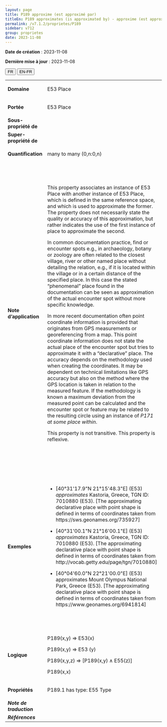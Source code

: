 ```yaml
---
layout: page
title: P189 approxime (est approximé par)
titleEn: P189 approximates (is approximated by) - approxime (est approximé par)
permalink: /v7.1.2/proprietes/P189
sidebar: v712
group: proprietes
date: 2023-11-08
---
```


**Date de création** : 2023-11-08

**Dernière mise à jour** : 2023-11-08

<div class="lang-buttons">
 <button id="fr" class="activate">FR</button>
 <button id="en-fr">EN-FR</button>
</div>

<table>
<tbody>
<tr>
<td><strong>Domaine</strong></td>
<td class="en">
<p>E53 Place</p>
</td>
<td>
<p><code class="language-plaintext highlighter-rouge">E53_Lieu</code></p>
</td>
</tr>
<tr>
<td><strong>Portée</strong></td>
<td class="en">
<p>E53 Place</p>
</td>
<td>
<p><code class="language-plaintext highlighter-rouge">E53_Lieu</code></p>
</td>
</tr>
<tr>
<td><strong>Sous-propriété de</strong></td>
<td class="en">
</td>
<td>
</td>
</tr>
<tr>
<td><strong>Super-propriété de</strong></td>
<td class="en">
</td>
<td>
</td>
</tr>
<tr>
<td><strong>Quantification</strong></td>
<td class="en">
<p>many to many (0,n:0,n)</p>
</td>
<td>
<p>plusieurs à plusieurs (0,n:0,n)</p>
</td>
</tr>
<tr>
<td><strong>Note d’application</strong></td>
<td class="en">
<p>This property associates an instance of E53 Place with another instance of E53 Place, which is defined in the same reference space, and which is used to approximate the former. The property does not necessarily state the quality or accuracy of this approximation, but rather indicates the use of the first instance of place to approximate the second.<strong></strong></p>
<p>In common documentation practice, find or encounter spots e.g., in archaeology, botany or zoology are often related to the closest village, river or other named place without detailing the relation, e.g., if it is located within the village or in a certain distance of the specified place. In this case the stated “phenomenal” place found in the documentation can be seen as approximation of the actual encounter spot without more specific knowledge. <strong></strong></p>
<p>In more recent documentation often point coordinate information is provided that originates from GPS measurements or georeferencing from a map. This point coordinate information does not state the actual place of the encounter spot but tries to approximate it with a “declarative” place. The accuracy depends on the methodology used when creating the coordinates. It may be dependent on technical limitations like GPS accuracy but also on the method where the GPS location is taken in relation to the measured feature. If the methodology is known a maximum deviation from the measured point can be calculated and the encounter spot or feature may be related to the resulting circle using an instance of <em>P171 at some place within</em>.<strong></strong></p>
<p>This property is not transitive. This property is reflexive.</p>
</td>
<td>
<p>Cette propriété associe une instance de <code class="language-plaintext highlighter-rouge">E53_Lieu</code> à une autre instance de <code class="language-plaintext highlighter-rouge">E53_Lieu</code> qui est définie dans le même espace de référence et qui est utilisée pour approximer la première. La propriété n'indique pas nécessairement la qualité ou l'exactitude de cette approximation, mais plutôt l'utilisation de la première instance de lieu pour approximer la seconde.</p>
<p>Dans les pratiques courantes en documentation, les lieux ou points de rencontre, par exemple en archéologie, en botanique ou en zoologie, sont souvent liés au village, à la rivière ou à tout autre lieu nommé le plus proche sans que la relation avec ce lieu soit détaillée, par exemple s'il est situé dans le village ou à une certaine distance du lieu spécifié. Dans ce cas, le lieu « phénoménal » indiqué dans la documentation peut être considéré comme une approximation du lieu de rencontre réel sans connaissances plus spécifiques.</p>
<p>Dans la documentation plus récente, l'information sur les coordonnées de points est souvent fournie à partir de mesures GPS ou d'un géoréférencement provenant d'une carte. Cette information sur les coordonnées de points n'indique pas le lieu réel du point de rencontre, mais l'approxime plutôt avec un lieu « déclaratif ». L'exactitude de cette information dépend de la méthodologie utilisée lors de la création de ces coordonnées. Elle peut dépendre de limitations techniques comme la précision du GPS, mais également de la méthode par laquelle la position GPS est définie par rapport à la caractéristique mesurée. Si la méthodologie est connue, un écart maximal par rapport au point mesuré peut être calculé et le point de rencontre ou la caractéristique de ce lieu peut être lié à l'aire résultante en utilisant une instance de <code class="language-plaintext highlighter-rouge">P171_quelque_part_dans</code>.</p>
<p>Cette propriété n'est pas transitive et est réflexive.</p>
</td>
</tr>
<tr>
<td><strong>Exemples</strong></td>
<td class="en">
<ul>
<li><p>[40°31'17.9"N 21°15'48.3"E] (E53) <em>approximates</em> Kastoria, Greece, TGN ID: 7010880 (E53). [The approximating declarative place with point shape is defined in terms of coordinates taken from https://sws.geonames.org/735927]</p>
</li>
<li><p>[40°31'00.1"N 21°16'00.1"E] (E53) <em>approximates</em> Kastoria, Greece, TGN ID: 7010880 (E53). [The approximating declarative place with point shape is defined in terms of coordinates taken from http://vocab.getty.edu/page/tgn/7010880]</p>
</li>
<li><p>[40°04'60.0"N 22°21'00.0"E] (E53) approximates Mount Olympus National Park, Greece (E53). [The approximating declarative place with point shape is defined in terms of coordinates taken from https://www.geonames.org/6941814]</p>
</li>
</ul>
</td>
<td>
<ul>
<li><p>[40°31'17.9"N 21°15'48.3"E] (<code class="language-plaintext highlighter-rouge">E53_Lieu</code>) approxime (<code class="language-plaintext highlighter-rouge">P189_approxime</code>) Kastoria, en Grèce, dont l'identifiant du Getty Thesaurus of Geographic Names (TGN) est « 7010880 » (<code class="language-plaintext highlighter-rouge">E53_Lieu</code>). [Le lieu déclaratif approximé par un point est défini par les coordonnées tirées de https://sws.geonames.org/735927]</p>
</li>
<li><p>[40°31'00.1"N 21°16'00.1"E] (<code class="language-plaintext highlighter-rouge">E53_Lieu</code>) approxime (<code class="language-plaintext highlighter-rouge">P189_approxime</code>) Kastoria, en Grèce, dont l'identifiant du Getty Thesaurus of Geographic Names (TGN) est « 7010880 » (<code class="language-plaintext highlighter-rouge">E53_Lieu</code>). [Le lieu déclaratif approximé par un point est défini par les coordonnées tirées de http://vocab.getty.edu/page/tgn/7010880]</p>
</li>
<li><p>[40°04'60.0"N 22°21'00.0"E] (<code class="language-plaintext highlighter-rouge">E53_Lieu</code>) approxime (<code class="language-plaintext highlighter-rouge">P189_approxime</code>) le Parc national du Mont Olympe, en Grèce (<code class="language-plaintext highlighter-rouge">E53_Lieu</code>). [Le lieu déclaratif approximé par un point est défini par les coordonnées tirées de https://www.geonames.org/6941814]</p>
</li>
</ul>
</td>
</tr>
<tr>
<td><strong>Logique</strong></td>
<td class="en">
<p>P189(x,y) ⇒ E53(x)</p>
<p>P189(x,y) ⇒ E53 (y) </p>
<p>P189(x,y,z) ⇒ [P189(x,y) ∧ E55(z)]</p>
<p>P189(x,x)</p>
</td>
<td>
<p>P189(x,y) ⇒ E53(x)</p>
<p>P189(x,y) ⇒ E53 (y) </p>
<p>P189(x,y,z) ⇒ [P189(x,y) ∧ E55(z)]</p>
<p>P189(x,x)</p>
</td>
</tr>
<tr>
<td><strong>Propriétés</strong></td>
<td class="en">
<p>P189.1 has type: E55 Type</p>
</td>
<td>
<p><code class="language-plaintext highlighter-rouge">P189.1_a_pour_type</code> : <code class="language-plaintext highlighter-rouge">E55_Type</code></p>
</td>
</tr>
<tr>
<td><strong><em>Note de traduction</em></strong></td>
<td colspan="2">
</td>
</tr>
<tr>
<td><strong><em>Références</em></strong></td>
<td colspan="2">
<p><em></em></p>
</td>
</tr>
</tbody>
</table>
